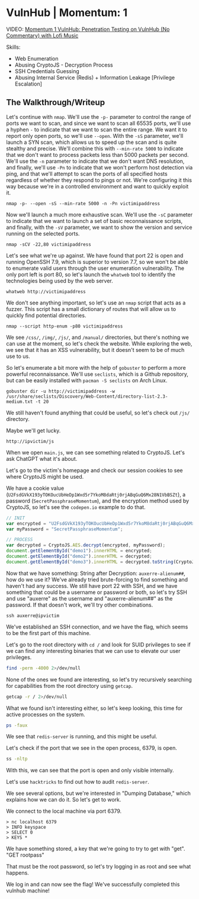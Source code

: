 # VulnHub | Momentum: 1

VIDEO: [Momentum 1 VulnHub: Penetration Testing on VulnHub (No Commentary) with Lofi Music](https://youtu.be/bw6yuV2m6CE)

Skills:
- Web Enumeration
- Abusing CryptoJS - Decryption Process
- SSH Credentials Guessing
- Abusing Internal Service (Redis) + Information Leakage [Privilege Escalation]

## The Walkthrough/Writeup

Let's continue with `nmap`. We'll use the `-p-` parameter to control the range of ports we want to scan, and since we want to scan all 65535 ports, we'll use a hyphen `-` to indicate that we want to scan the entire range. We want it to report only open ports, so we'll use `--open`. With the `-sS` parameter, we'll launch a SYN scan, which allows us to speed up the scan and is quite stealthy and precise. We'll combine this with `--min-rate 5000` to indicate that we don't want to process packets less than 5000 packets per second. We'll use the `-n` parameter to indicate that we don't want DNS resolution, and finally, we'll use `-Pn` to indicate that we won't perform host detection via ping, and that we'll attempt to scan the ports of all specified hosts regardless of whether they respond to pings or not. We're configuring it this way because we're in a controlled environment and want to quickly exploit it.

```
nmap -p- --open -sS --min-rate 5000 -n -Pn victimipaddress
```

Now we'll launch a much more exhaustive scan. We'll use the `-sC` parameter to indicate that we want to launch a set of basic reconnaissance scripts, and finally, with the `-sV` parameter, we want to show the version and service running on the selected ports.

```
nmap -sCV -22,80 victimipaddress
```

Let's see what we're up against. We have found that port 22 is open and running OpenSSH 7.9, which is superior to version 7.7, so we won't be able to enumerate valid users through the user enumeration vulnerability. The only port left is port 80, so let's launch the `whatweb` tool to identify the technologies being used by the web server.

```
whatweb http://victimipaddress
```

We don't see anything important, so let's use an `nmap` script that acts as a fuzzer. This script has a small dictionary of routes that will allow us to quickly find potential directories.

```
nmap --script http-enum -p80 victimipaddress
```

We see `/css/`, `/img/`, `/js/`, and `/manual/` directories, but there's nothing we can use at the moment, so let's check the website. While exploring the web, we see that it has an XSS vulnerability, but it doesn't seem to be of much use to us.

So let's enumerate a bit more with the help of `gobuster` to perform a more powerful reconnaissance. We'll use `seclists`, which is a Github repository, but can be easily installed with `pacman -S seclists` on Arch Linux.

```
gobuster dir -u http://victimipaddress -w /usr/share/seclists/Discovery/Web-Content/directory-list-2.3-medium.txt -t 20
```

We still haven't found anything that could be useful, so let's check out `/js/` directory.

 Maybe we'll get lucky.

```
http://ipvictim/js
```

When we open `main.js`, we can see something related to CryptoJS. Let's ask ChatGPT what it's about.

Let's go to the victim's homepage and check our session cookies to see where CryptoJS might be used.

We have a cookie value (`U2FsdGVkX193yTOKOucUbHeDp1Wxd5r7YkoM8daRtj0rjABqGuQ6Mx28N1VbBSZt`), a password (`SecretPassphraseMomentum`), and the encryption method used by CryptoJS, so let's see the `codepen.io` example to do that.

```javascript
// INIT
var encrypted = "U2FsdGVkX193yTOKOucUbHeDp1Wxd5r7YkoM8daRtj0rjABqGuQ6Mx28N1VbBSZt";
var myPassword = "SecretPassphraseMomentum";

// PROCESS
var decrypted = CryptoJS.AES.decrypt(encrypted, myPassword);
document.getElementById("demo1").innerHTML = encrypted;
document.getElementById("demo2").innerHTML = decrypted;
document.getElementById("demo3").innerHTML = decrypted.toString(CryptoJS.enc.Utf8);
```

Now that we have something: String after Decryption: `auxerre-alienum##`, how do we use it? We've already tried brute-forcing to find something and haven't had any success. We still have port 22 with SSH, and we have something that could be a username or password or both, so let's try SSH and use "auxerre" as the username and "auxerre-alienum##" as the password. If that doesn't work, we'll try other combinations.

```
ssh auxerre@ipvictim
```

We've established an SSH connection, and we have the flag, which seems to be the first part of this machine.

Let's go to the root directory with `cd /` and look for SUID privileges to see if we can find any interesting binaries that we can use to elevate our user privileges.

```bash
find -perm -4000 2>/dev/null
```

None of the ones we found are interesting, so let's try recursively searching for capabilities from the root directory using `getcap`.

```bash
getcap -r / 2>/dev/null
```

What we found isn't interesting either, so let's keep looking, this time for active processes on the system.

```bash
ps -faux
```

We see that `redis-server` is running, and this might be useful. 

Let's check if the port that we see in the open process, 6379, is open.

```bash
ss -nltp
```

With this, we can see that the port is open and only visible internally. 

Let's use `hacktricks` to find out how to audit `redis-server`.

We see several options, but we're interested in "Dumping Database," which explains how we can do it. So let's get to work.

We connect to the local machine via port 6379.

```
> nc localhost 6379
> INFO keyspace
> SELECT 0
> KEYS *
```

We have something stored, a key that we're going to try to get with "get". "GET rootpass"

That must be the root password, so let's try logging in as root and see what happens. 

We log in and can now see the flag! We've successfully completed this vulnhub machine!
